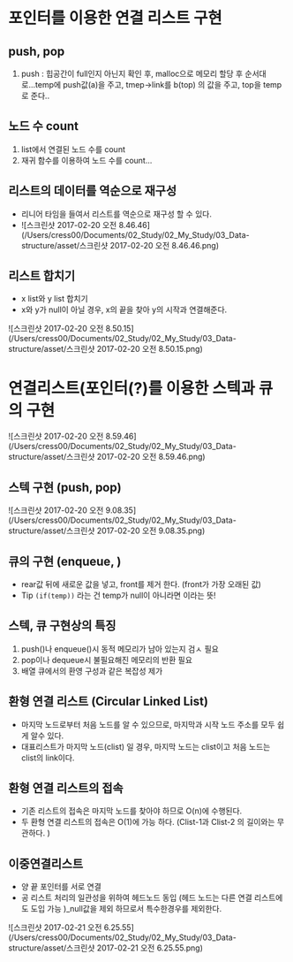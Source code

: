 # 포인터를 이용한 연결 리스트 구현

## push, pop

1. push : 힙공간이 full인지 아닌지 확인 후, malloc으로 메모리 할당 후 순서대로...temp에 push값(a)을 주고, tmep->link를 b(top) 의 값을 주고, top을 temp로 준다.. 

## 노드 수 count

1. list에서 연결된 노드 수를 count
2. 재귀 함수를 이용하여 노드 수를 count...

## 리스트의 데이터를 역순으로 재구성

- 리니어 타임을 들여서 리스트를 역순으로 재구성 할 수 있다. 
- ![스크린샷 2017-02-20 오전 8.46.46](/Users/cress00/Documents/02_Study/02_My_Study/03_Data-structure/asset/스크린샷 2017-02-20 오전 8.46.46.png)

## 리스트 합치기

- x list와 y list 합치기
- x와 y가 null이 아닐 경우, x의 끝을 찾아 y의 시작과 연결해준다. 

![스크린샷 2017-02-20 오전 8.50.15](/Users/cress00/Documents/02_Study/02_My_Study/03_Data-structure/asset/스크린샷 2017-02-20 오전 8.50.15.png)

# 연결리스트(포인터(?)를 이용한 스텍과 큐의 구현

![스크린샷 2017-02-20 오전 8.59.46](/Users/cress00/Documents/02_Study/02_My_Study/03_Data-structure/asset/스크린샷 2017-02-20 오전 8.59.46.png)

## 스텍 구현 (push, pop)

![스크린샷 2017-02-20 오전 9.08.35](/Users/cress00/Documents/02_Study/02_My_Study/03_Data-structure/asset/스크린샷 2017-02-20 오전 9.08.35.png)

## 큐의 구현 (enqueue, )

- rear값 뒤에 새로운 값을 넣고, front를 제거 한다. (front가 가장 오래된 값)
- Tip `(if(temp))` 라는 건 temp가 null이 아니라면 이라는 뜻!



## 스텍, 큐 구현상의 특징

1. push()나 enqueue()시 동적 메모리가 남아 있는지 검ㅅ 필요
2. pop이나 dequeue시 불필요해진 메모리의 반환 필요
3. 배열 큐에서의 환영 구성과 같은 복잡성 제가


##  환형 연결 리스트 (Circular Linked List)

- 마지막 노드로부터 처음 노드를 알 수 있으므로, 마지막과 시작 노드 주소를 모두 쉽게 알수 있다. 
- 대표리스트가 마지막 노드(clist) 일 경우, 마지막 노드는 clist이고 처음 노드는 clist의 link이다. 

## 환형 연결 리스트의 접속

- 기존 리스트의 접속은 마지막 노드를 찾아야 하므로 O(n)에 수행된다. 
- 두 환형 연결 리스트의 접속은 O(1)에 가능 하다. (Clist-1과 Clist-2 의 길이와는 무관하다. )

## 이중연결리스트 

- 양 끝 포인터를 서로 연결
- 공 리스트 처리의 일관성을 위하여 헤드노드 동입 (헤드 노드는 다른 연결 리스트에도 도입 가능 )_null값을 제외 하므로서 특수한경우를 제외한다. 

![스크린샷 2017-02-21 오전 6.25.55](/Users/cress00/Documents/02_Study/02_My_Study/03_Data-structure/asset/스크린샷 2017-02-21 오전 6.25.55.png)